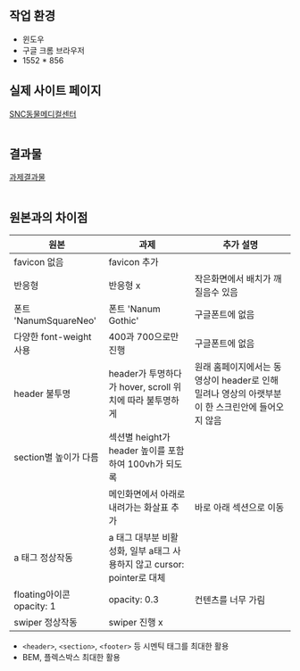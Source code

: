 ## 작업 환경

- 윈도우
- 구글 크롬 브라우저
- 1552 \* 856

## 실제 사이트 페이지

[SNC동물메디컬센터](http://www.sncamc.co.kr/)
</br></br>

## 결과물

[과제결과물](https://fastcampus-kdt-5-m1-pzws.vercel.app/)
</br></br>

## 원본과의 차이점

| 원본                      | 과제                                                                    | 추가 설명                                                                                       |
| ------------------------- | ----------------------------------------------------------------------- | ----------------------------------------------------------------------------------------------- |
| favicon 없음              | favicon 추가                                                            |
| 반응형                    | 반응형 x                                                                | 작은화면에서 배치가 깨질음수 있음                                                               |
| 폰트 'NanumSquareNeo'     | 폰트 'Nanum Gothic'                                                     | 구글폰트에 없음                                                                                 |
| 다양한 font-weight 사용   | 400과 700으로만 진행                                                    | 구글폰트에 없음                                                                                 |
| header 불투명             | header가 투명하다가 hover, scroll 위치에 따라 불투명하게                | 원래 홈페이지에서는 동영상이 header로 인해 밀려나 영상의 아랫부분이 한 스크린안에 들어오지 않음 |
| section별 높이가 다름     | 섹션별 height가 header 높이를 포함하여 100vh가 되도록                   |
|                           | 메인화면에서 아래로 내려가는 화살표 추가                                | 바로 아래 섹션으로 이동                                                                         |
| a 태그 정상작동           | a 태그 대부분 비활성화, 일부 a태그 사용하지 않고 cursor: pointer로 대체 |                                                                                                 |
| floating아이콘 opacity: 1 | opacity: 0.3                                                            | 컨텐츠를 너무 가림                                                                              |
| swiper 정상작동           | swiper 진행 x                                                           |                                                                                                 |

- `<header>`, `<section>`, `<footer>` 등 시멘틱 태그를 최대한 활용
- BEM, 플렉스박스 최대한 활용
  </br></br>
